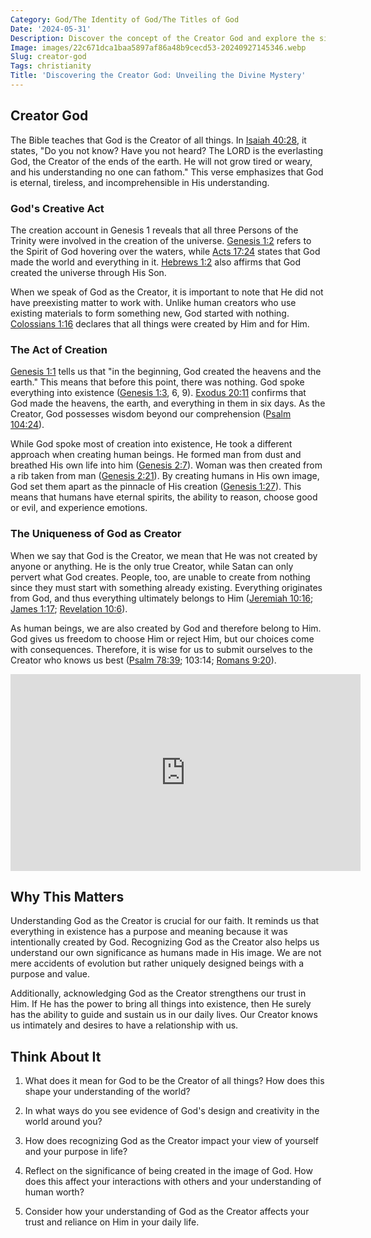 ```yaml
---
Category: God/The Identity of God/The Titles of God
Date: '2024-05-31'
Description: Discover the concept of the Creator God and explore the significance of this divine figure in various religious and spiritual traditions. Explore the role and attributes associated with the Creator God in shaping belief systems worldwide.
Image: images/22c671dca1baa5897af86a48b9cecd53-20240927145346.webp
Slug: creator-god
Tags: christianity
Title: 'Discovering the Creator God: Unveiling the Divine Mystery'
---
```


## Creator God

The Bible teaches that God is the Creator of all things. In [Isaiah 40:28](https://www.bibleref.com/Isaiah/40/Isaiah-40-28.html), it states, "Do you not know? Have you not heard? The LORD is the everlasting God, the Creator of the ends of the earth. He will not grow tired or weary, and his understanding no one can fathom." This verse emphasizes that God is eternal, tireless, and incomprehensible in His understanding.

### God's Creative Act

The creation account in Genesis 1 reveals that all three Persons of the Trinity were involved in the creation of the universe. [Genesis 1:2](https://www.bibleref.com/Genesis/1/Genesis-1-2.html) refers to the Spirit of God hovering over the waters, while [Acts 17:24](https://www.bibleref.com/Acts/17/Acts-17-24.html) states that God made the world and everything in it. [Hebrews 1:2](https://www.bibleref.com/Hebrews/1/Hebrews-1-2.html) also affirms that God created the universe through His Son.

When we speak of God as the Creator, it is important to note that He did not have preexisting matter to work with. Unlike human creators who use existing materials to form something new, God started with nothing. [Colossians 1:16](https://www.bibleref.com/Colossians/1/Colossians-1-16.html) declares that all things were created by Him and for Him.

### The Act of Creation

[Genesis 1:1](https://www.bibleref.com/Genesis/1/Genesis-1-1.html) tells us that "in the beginning, God created the heavens and the earth." This means that before this point, there was nothing. God spoke everything into existence ([Genesis 1:3](https://www.bibleref.com/Genesis/1/Genesis-1-3.html), 6, 9). [Exodus 20:11](https://www.bibleref.com/Exodus/20/Exodus-20-11.html) confirms that God made the heavens, the earth, and everything in them in six days. As the Creator, God possesses wisdom beyond our comprehension ([Psalm 104:24](https://www.bibleref.com/Psalm/104/Psalm-104-24.html)).

While God spoke most of creation into existence, He took a different approach when creating human beings. He formed man from dust and breathed His own life into him ([Genesis 2:7](https://www.bibleref.com/Genesis/2/Genesis-2-7.html)). Woman was then created from a rib taken from man ([Genesis 2:21](https://www.bibleref.com/Genesis/2/Genesis-2-21.html)). By creating humans in His own image, God set them apart as the pinnacle of His creation ([Genesis 1:27](https://www.bibleref.com/Genesis/1/Genesis-1-27.html)). This means that humans have eternal spirits, the ability to reason, choose good or evil, and experience emotions.

### The Uniqueness of God as Creator

When we say that God is the Creator, we mean that He was not created by anyone or anything. He is the only true Creator, while Satan can only pervert what God creates. People, too, are unable to create from nothing since they must start with something already existing. Everything originates from God, and thus everything ultimately belongs to Him ([Jeremiah 10:16](https://www.bibleref.com/Jeremiah/10/Jeremiah-10-16.html); [James 1:17](https://www.bibleref.com/James/1/James-1-17.html); [Revelation 10:6](https://www.bibleref.com/Revelation/10/Revelation-10-6.html)).

As human beings, we are also created by God and therefore belong to Him. God gives us freedom to choose Him or reject Him, but our choices come with consequences. Therefore, it is wise for us to submit ourselves to the Creator who knows us best ([Psalm 78:39](https://www.bibleref.com/Psalm/78/Psalm-78-39.html); 103:14; [Romans 9:20](https://www.bibleref.com/Romans/9/Romans-9-20.html)).


<iframe width="560" height="315" src="https://www.youtube.com/embed/_ie9musGEqQ" frameborder="0" allow="autoplay; encrypted-media" allowfullscreen></iframe>


## Why This Matters

Understanding God as the Creator is crucial for our faith. It reminds us that everything in existence has a purpose and meaning because it was intentionally created by God. Recognizing God as the Creator also helps us understand our own significance as humans made in His image. We are not mere accidents of evolution but rather uniquely designed beings with a purpose and value.

Additionally, acknowledging God as the Creator strengthens our trust in Him. If He has the power to bring all things into existence, then He surely has the ability to guide and sustain us in our daily lives. Our Creator knows us intimately and desires to have a relationship with us.

## Think About It

1. What does it mean for God to be the Creator of all things? How does this shape your understanding of the world?

2. In what ways do you see evidence of God's design and creativity in the world around you?

3. How does recognizing God as the Creator impact your view of yourself and your purpose in life?

4. Reflect on the significance of being created in the image of God. How does this affect your interactions with others and your understanding of human worth?

5. Consider how your understanding of God as the Creator affects your trust and reliance on Him in your daily life.